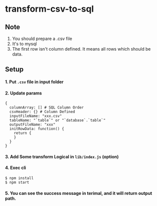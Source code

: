 # transform-csv-to-sql

## Note

1. You should prepare a .csv file
2. It's to mysql
3. The first row isn't column defined. It means all rows which should be data.

## Setup

#### 1. Put `.csv` file in input folder
#### 2. Update params

```
{
  columnArray: [] # SQL Column Order
  csvHeader: {} # Column Defined
  inputFileName: "xxx.csv"
  tableName: "`table`" or "`database`.`table`"
  outputFileName: "xxx"
  initRowData: function() {
    return {
    }
  }
}
```

#### 3. Add Some transform Logical in `lib/index.js` (option)

#### 4. Exec cli
```
$ npm install
$ npm start
```

#### 5. You can see the success message in terimal, and it will return output path.
